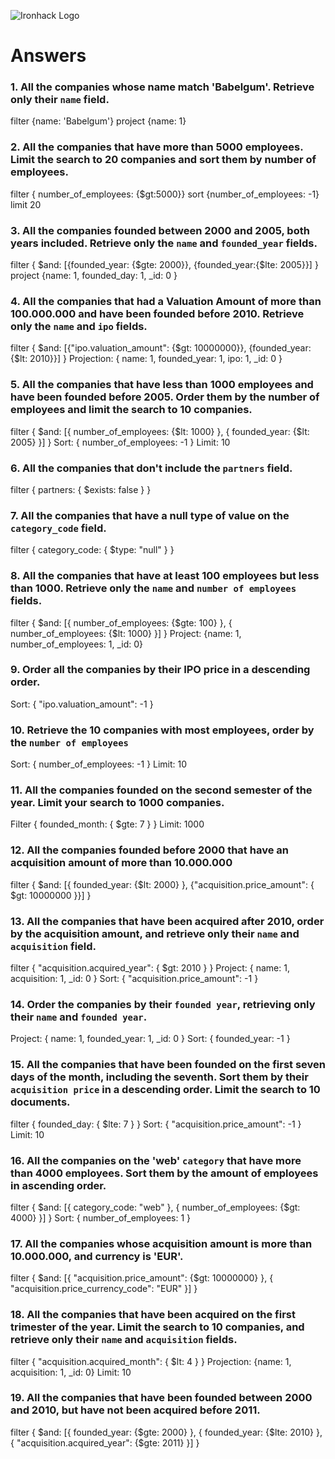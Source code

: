 ![Ironhack Logo](https://i.imgur.com/1QgrNNw.png)

# Answers

### 1. All the companies whose name match 'Babelgum'. Retrieve only their `name` field.

<!-- Your Code Goes Here --> 
filter {name: 'Babelgum'}
project {name: 1}

### 2. All the companies that have more than 5000 employees. Limit the search to 20 companies and sort them by **number of employees**.

<!-- Your Code Goes Here -->
filter { number_of_employees: {$gt:5000}}
sort {number_of_employees: -1}
limit 20


### 3. All the companies founded between 2000 and 2005, both years included. Retrieve only the `name` and `founded_year` fields.

<!-- Your Code Goes Here -->
filter { $and: [{founded_year: {$gte: 2000}}, {founded_year:{$lte: 2005}}] }
project {name: 1, founded_day: 1, _id: 0 }

### 4. All the companies that had a Valuation Amount of more than 100.000.000 and have been founded before 2010. Retrieve only the `name` and `ipo` fields.

<!-- Your Code Goes Here -->
filter { $and: [{"ipo.valuation_amount": {$gt: 10000000}}, {founded_year:{$lt: 2010}}] }
Projection: { name: 1, founded_year: 1, ipo: 1, _id: 0 }

### 5. All the companies that have less than 1000 employees and have been founded before 2005. Order them by the number of employees and limit the search to 10 companies.

<!-- Your Code Goes Here -->
filter { $and: [{ number_of_employees: {$lt: 1000} }, { founded_year: {$lt: 2005} }] }
Sort: { number_of_employees: -1 }
Limit: 10
### 6. All the companies that don't include the `partners` field.

<!-- Your Code Goes Here -->
filter { partners: { $exists: false } }


### 7. All the companies that have a null type of value on the `category_code` field.

<!-- Your Code Goes Here -->
filter { category_code: { $type: "null" } }

### 8. All the companies that have at least 100 employees but less than 1000. Retrieve only the `name` and `number of employees` fields.

<!-- Your Code Goes Here -->
filter { $and: [{ number_of_employees: {$gte: 100} }, { number_of_employees: {$lt: 1000} }] }
Project: {name: 1, number_of_employees: 1, _id: 0}
### 9. Order all the companies by their IPO price in a descending order.

<!-- Your Code Goes Here -->
Sort: { "ipo.valuation_amount": -1 }

### 10. Retrieve the 10 companies with most employees, order by the `number of employees`

<!-- Your Code Goes Here -->
Sort: { number_of_employees: -1 }
Limit: 10

### 11. All the companies founded on the second semester of the year. Limit your search to 1000 companies.

<!-- Your Code Goes Here -->
Filter { founded_month: { $gte: 7 } }
Limit: 1000

### 12. All the companies founded before 2000 that have an acquisition amount of more than 10.000.000

<!-- Your Code Goes Here -->
filter { $and: [{ founded_year: {$lt: 2000} }, {"acquisition.price_amount": { $gt: 10000000 }}] }

### 13. All the companies that have been acquired after 2010, order by the acquisition amount, and retrieve only their `name` and `acquisition` field.

<!-- Your Code Goes Here -->
filter { "acquisition.acquired_year": { $gt: 2010 } }
Project: { name: 1, acquisition: 1, _id: 0 }
Sort: { "acquisition.price_amount": -1 }

### 14. Order the companies by their `founded year`, retrieving only their `name` and `founded year`.

<!-- Your Code Goes Here -->
Project: { name: 1, founded_year: 1, _id: 0 }
Sort: { founded_year: -1 }

### 15. All the companies that have been founded on the first seven days of the month, including the seventh. Sort them by their `acquisition price` in a descending order. Limit the search to 10 documents.

<!-- Your Code Goes Here -->
filter { founded_day: { $lte: 7 } }
Sort: { "acquisition.price_amount": -1 }
Limit: 10

### 16. All the companies on the 'web' `category` that have more than 4000 employees. Sort them by the amount of employees in ascending order.

<!-- Your Code Goes Here -->
filter { $and: [{ category_code: "web" }, { number_of_employees: {$gt: 4000} }] }
Sort: { number_of_employees: 1 }
### 17. All the companies whose acquisition amount is more than 10.000.000, and currency is 'EUR'.

<!-- Your Code Goes Here -->
filter { $and: [{ "acquisition.price_amount": {$gt: 10000000} }, { "acquisition.price_currency_code": "EUR" }] }
### 18. All the companies that have been acquired on the first trimester of the year. Limit the search to 10 companies, and retrieve only their `name` and `acquisition` fields.

<!-- Your Code Goes Here -->
filter { "acquisition.acquired_month": { $lt: 4 } }
Projection: {name: 1, acquisition: 1, _id: 0}
Limit: 10

### 19. All the companies that have been founded between 2000 and 2010, but have not been acquired before 2011.

<!-- Your Code Goes Here -->
filter { $and: [{ founded_year: {$gte: 2000} }, { founded_year: {$lte: 2010} }, { "acquisition.acquired_year": {$gte: 2011} }] }